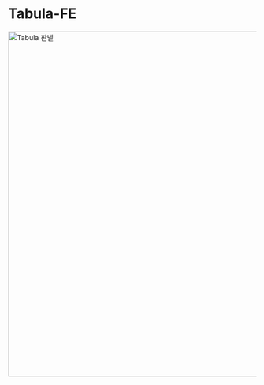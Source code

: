 # Tabula-FE
<img height="700" alt="Tabula 판넬" src="https://github.com/user-attachments/assets/625318d7-7cdd-48e9-b997-153f4b9e0050" />
